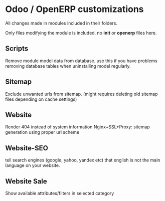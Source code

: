 Odoo / OpenERP customizations
=============================
All changes made in modules included in their folders. 

Only files modifying the module is included. no __init__ or __openerp__ files here.


Scripts
-------
Remove module model data from database. 
use this if you have problems removing database tables when uninstalling model regularly. 

Sitemap
-------
Exclude unwanted urls from sitemap. (might requires deleting old sitemap files depending on cache settings)

Website
-------
Render 404 instead of system information
Nginx+SSL+Proxy: sitemap generation using proper url scheme

Website-SEO
-----------
tell search engines (google, yahoo, yandex etc) that english is not the main language on your website.

Website Sale
------------
Show available attributes/filters in selected category
